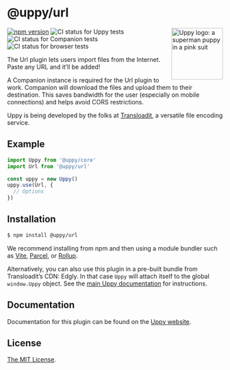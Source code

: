 # @uppy/url

<img src="https://uppy.io/images/logos/uppy-dog-head-arrow.svg" width="120" alt="Uppy logo: a superman puppy in a pink suit" align="right">

[![npm version](https://img.shields.io/npm/v/@uppy/url.svg?style=flat-square)](https://www.npmjs.com/package/@uppy/url)
![CI status for Uppy tests](https://github.com/transloadit/uppy/workflows/Tests/badge.svg)
![CI status for Companion tests](https://github.com/transloadit/uppy/workflows/Companion/badge.svg)
![CI status for browser tests](https://github.com/transloadit/uppy/workflows/End-to-end%20tests/badge.svg)

The Url plugin lets users import files from the Internet. Paste any URL and it’ll be added!

A Companion instance is required for the Url plugin to work. Companion will download the files and upload them to their destination. This saves bandwidth for the user (especially on mobile connections) and helps avoid CORS restrictions.

Uppy is being developed by the folks at [Transloadit](https://transloadit.com), a versatile file encoding service.

## Example

```js
import Uppy from '@uppy/core'
import Url from '@uppy/url'

const uppy = new Uppy()
uppy.use(Url, {
  // Options
})
```

## Installation

```bash
$ npm install @uppy/url
```

We recommend installing from npm and then using a module bundler such as [Vite](https://vitejs.dev/), [Parcel](https://parceljs.org/), or [Rollup](https://rollupjs.org).

Alternatively, you can also use this plugin in a pre-built bundle from Transloadit’s CDN: Edgly. In that case `Uppy` will attach itself to the global `window.Uppy` object. See the [main Uppy documentation](https://uppy.io/docs/#Installation) for instructions.

## Documentation

Documentation for this plugin can be found on the [Uppy website](https://uppy.io/docs/url).

## License

[The MIT License](./LICENSE).
